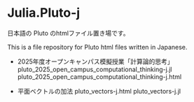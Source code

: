# Julia.Pluto-j
日本語の Pluto のhtmlファイル置き場です。

This is a file repository for Pluto html files written in Japanese.

- 2025年度オープンキャンパス模擬授業「計算論的思考」
  pluto_2025_open_campus_computational_thinking-j.jl
  pluto_2025_open_campus_computational_thinking-j.html

- 平面ベクトルの加法
  pluto_vectors-j.html
  pluto_vectors-j.jl
